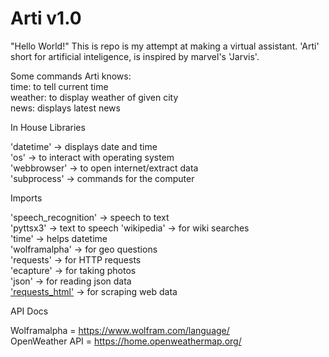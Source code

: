 # Arti v1.0

"Hello World!"
This is repo is my attempt at making a virtual assistant. 'Arti' short for artificial inteligence, is inspired by marvel's 'Jarvis'. 

Some commands Arti knows:   
time: to tell current time  
weather: to display weather of given city   
news: displays latest news  

In House Libraries

'datetime' -> displays date and time    
'os' -> to interact with operating system   
'webbrowser' -> to open internet/extract data   
'subprocess' -> commands for the computer   

Imports

'speech_recognition' -> speech to text  
'pyttsx3' -> text to speech 
'wikipedia' -> for wiki searches    
'time' -> helps datetime    
'wolframalpha' -> for geo questions  
'requests' -> for HTTP requests     
'ecapture' -> for taking photos     
'json' -> for reading json data   
<a href="https://docs.python-requests.org/projects/requests-html/en/stable/">'requests_html'</a>  -> for scraping web data


API Docs

Wolframalpha = https://www.wolfram.com/language/    
OpenWeather API = https://home.openweathermap.org/  


<!--
Other Docs

https://github.com/mmirthula02/AI-Personal-Voice-assistant-using-Python/blob/master/venv/virtual.py

https://practicaldatascience.co.uk/data-science/how-to-scrape-google-search-results-using-python 


-->